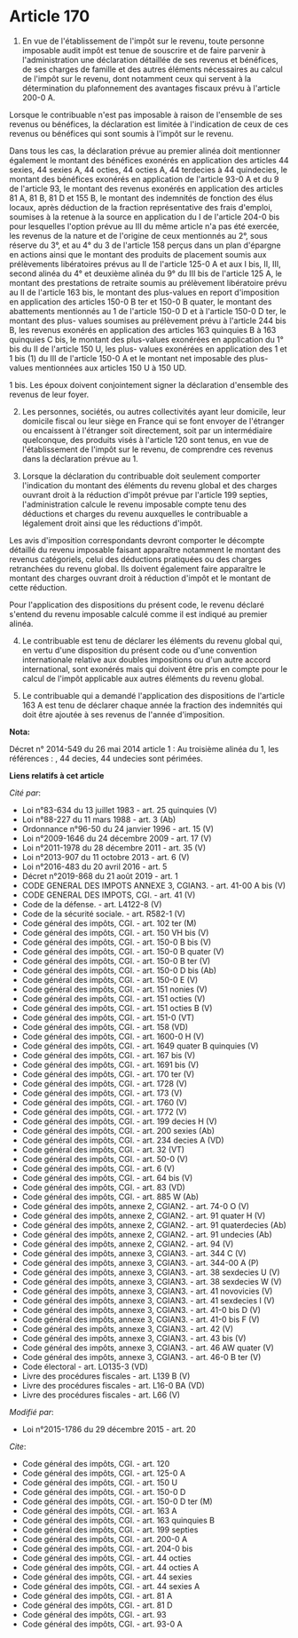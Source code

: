 # Article 170

1. En vue de l'établissement de l'impôt sur le revenu, toute personne imposable audit impôt est tenue de souscrire et de
faire parvenir à l'administration une déclaration détaillée de ses revenus et bénéfices, de ses charges de famille et des
autres éléments nécessaires au calcul de l'impôt sur le revenu, dont notamment ceux qui servent à la détermination du
plafonnement des avantages fiscaux prévu à l'article 200-0 A. 

Lorsque le contribuable n'est pas imposable à raison de l'ensemble de ses revenus ou bénéfices, la déclaration est limitée à
l'indication de ceux de ces revenus ou bénéfices qui sont soumis à l'impôt sur le revenu. 

Dans tous les cas, la déclaration prévue au premier alinéa doit mentionner également le montant des bénéfices exonérés en
application des articles 44 sexies, 44 sexies A, 44 octies, 44 octies A, 44 terdecies à 44 quindecies, le montant des
bénéfices exonérés en application de l'article 93-0 A et du 9 de l'article 93, le montant des revenus exonérés en application
des articles 81 A, 81 B, 
81 D et 155 B, le montant des indemnités de fonction des élus locaux, après déduction de la fraction représentative des frais
d'emploi, soumises à la retenue à la source en application du I de l'article 204-0 bis pour lesquelles l'option prévue au III
du même article n'a pas été exercée, les revenus de la nature et de l'origine de ceux mentionnés au 2°, sous réserve du 3°,
et au 4° du 3 de l'article 158 perçus dans un plan d'épargne en actions ainsi que le montant des produits de placement soumis
aux prélèvements libératoires prévus au II de l'article 125-0 A et aux I bis, II, III, second alinéa du 4° et deuxième alinéa
du 9° du III bis de l'article 125 A, le montant des prestations de retraite soumis au prélèvement libératoire prévu au II de
l'article 163 bis, le montant des plus-values en report d'imposition en application des articles 150-0 B ter et 150-0 B
quater, le montant des abattements mentionnés au 1 de l'article 150-0 D et à l'article 150-0 D ter, le montant des plus-
values soumises au prélèvement prévu à l'article 244 bis B, les revenus exonérés en application des articles 163 quinquies B
à 163 quinquies C bis, le montant des plus-values exonérées en application du 1° bis du II de l'article 150 U, les plus-
values exonérées en application des 1 et 1 bis (1) du III de l'article 150-0 A et le montant net imposable des plus-values
mentionnées aux articles 150 U à 150 UD. 

1 bis. Les époux doivent conjointement signer la déclaration d'ensemble des revenus de leur foyer. 

2. Les personnes, sociétés, ou autres collectivités ayant leur domicile, leur domicile fiscal ou leur siège en France qui se
font envoyer de l'étranger ou encaissent à l'étranger soit directement, soit par un intermédiaire quelconque, des produits
visés à l'article 120 sont tenus, en vue de l'établissement de l'impôt sur le revenu, de comprendre ces revenus dans la
déclaration prévue au 1.

3. Lorsque la déclaration du contribuable doit seulement comporter l'indication du montant des éléments du revenu global et
des charges ouvrant droit à la réduction d'impôt prévue par l'article 199 septies, l'administration calcule le revenu
imposable compte tenu des déductions et charges du revenu auxquelles le contribuable a légalement droit ainsi que les
réductions d'impôt. 

Les avis d'imposition correspondants devront comporter le décompte détaillé du revenu imposable faisant apparaître notamment
le montant des revenus catégoriels, celui des déductions pratiquées ou des charges retranchées du revenu global. Ils doivent
également faire apparaître le montant des charges ouvrant droit à réduction d'impôt et le montant de cette réduction. 

Pour l'application des dispositions du présent code, le revenu déclaré s'entend du revenu imposable calculé comme il est
indiqué au premier alinéa. 

4. Le contribuable est tenu de déclarer les éléments du revenu global qui, en vertu d'une disposition du présent code ou
d'une convention internationale relative aux doubles impositions ou d'un autre accord international, sont exonérés mais qui
doivent être pris en compte pour le calcul de l'impôt applicable aux autres éléments du revenu global. 

5. Le contribuable qui a demandé l'application des dispositions de l'article 163 A est tenu de déclarer chaque année la
fraction des indemnités qui doit être ajoutée à ses revenus de l'année d'imposition.

**Nota:**

Décret n° 2014-549 du 26 mai 2014 article 1 : Au troisième alinéa du 1, les références : , 44 decies, 44 undecies sont
périmées.

**Liens relatifs à cet article**

_Cité par_:

  - Loi n°83-634 du 13 juillet 1983 - art. 25 quinquies (V)
  - Loi n°88-227 du 11 mars 1988 - art. 3 (Ab)
  - Ordonnance n°96-50 du 24 janvier 1996 - art. 15 (V)
  - Loi n°2009-1646 du 24 décembre 2009 - art. 17 (V)
  - Loi n°2011-1978 du 28 décembre 2011 - art. 35 (V)
  - Loi n°2013-907 du 11 octobre 2013 - art. 6 (V)
  - Loi n°2016-483 du 20 avril 2016 - art. 5
  - Décret n°2019-868 du 21 août 2019 - art. 1
  - CODE GENERAL DES IMPOTS ANNEXE 3, CGIAN3. - art. 41-00 A bis (V)
  - CODE GENERAL DES IMPOTS, CGI. - art. 41 (V)
  - Code de la défense. - art. L4122-8 (V)
  - Code de la sécurité sociale. - art. R582-1 (V)
  - Code général des impôts, CGI. - art. 102 ter (M)
  - Code général des impôts, CGI. - art. 150 VH bis (V)
  - Code général des impôts, CGI. - art. 150-0 B bis (V)
  - Code général des impôts, CGI. - art. 150-0 B quater (V)
  - Code général des impôts, CGI. - art. 150-0 B ter (V)
  - Code général des impôts, CGI. - art. 150-0 D bis (Ab)
  - Code général des impôts, CGI. - art. 150-0 E (V)
  - Code général des impôts, CGI. - art. 151 nonies (V)
  - Code général des impôts, CGI. - art. 151 octies (V)
  - Code général des impôts, CGI. - art. 151 octies B (V)
  - Code général des impôts, CGI. - art. 151-0 (VT)
  - Code général des impôts, CGI. - art. 158 (VD)
  - Code général des impôts, CGI. - art. 1600-0 H (V)
  - Code général des impôts, CGI. - art. 1649 quater B quinquies (V)
  - Code général des impôts, CGI. - art. 167 bis (V)
  - Code général des impôts, CGI. - art. 1691 bis (V)
  - Code général des impôts, CGI. - art. 170 ter (V)
  - Code général des impôts, CGI. - art. 1728 (V)
  - Code général des impôts, CGI. - art. 173 (V)
  - Code général des impôts, CGI. - art. 1760 (V)
  - Code général des impôts, CGI. - art. 1772 (V)
  - Code général des impôts, CGI. - art. 199 decies H (V)
  - Code général des impôts, CGI. - art. 200 sexies (Ab)
  - Code général des impôts, CGI. - art. 234 decies A (VD)
  - Code général des impôts, CGI. - art. 32 (VT)
  - Code général des impôts, CGI. - art. 50-0 (V)
  - Code général des impôts, CGI. - art. 6 (V)
  - Code général des impôts, CGI. - art. 64 bis (V)
  - Code général des impôts, CGI. - art. 83 (VD)
  - Code général des impôts, CGI. - art. 885 W (Ab)
  - Code général des impôts, annexe 2, CGIAN2. - art. 74-0 O (V)
  - Code général des impôts, annexe 2, CGIAN2. - art. 91 quater H (V)
  - Code général des impôts, annexe 2, CGIAN2. - art. 91 quaterdecies (Ab)
  - Code général des impôts, annexe 2, CGIAN2. - art. 91 undecies (Ab)
  - Code général des impôts, annexe 2, CGIAN2. - art. 94 (V)
  - Code général des impôts, annexe 3, CGIAN3. - art. 344 C (V)
  - Code général des impôts, annexe 3, CGIAN3. - art. 344-00 A (P)
  - Code général des impôts, annexe 3, CGIAN3. - art. 38 sexdecies U (V)
  - Code général des impôts, annexe 3, CGIAN3. - art. 38 sexdecies W (V)
  - Code général des impôts, annexe 3, CGIAN3. - art. 41 novovicies (V)
  - Code général des impôts, annexe 3, CGIAN3. - art. 41 sexdecies I (V)
  - Code général des impôts, annexe 3, CGIAN3. - art. 41-0 bis D (V)
  - Code général des impôts, annexe 3, CGIAN3. - art. 41-0 bis F (V)
  - Code général des impôts, annexe 3, CGIAN3. - art. 42 (V)
  - Code général des impôts, annexe 3, CGIAN3. - art. 43 bis (V)
  - Code général des impôts, annexe 3, CGIAN3. - art. 46 AW quater (V)
  - Code général des impôts, annexe 3, CGIAN3. - art. 46-0 B ter (V)
  - Code électoral - art. LO135-3 (VD)
  - Livre des procédures fiscales - art. L139 B (V)
  - Livre des procédures fiscales - art. L16-0 BA (VD)
  - Livre des procédures fiscales - art. L66 (V)

_Modifié par_:

  - Loi n°2015-1786 du 29 décembre 2015 - art. 20

_Cite_:

  - Code général des impôts, CGI. - art. 120
  - Code général des impôts, CGI. - art. 125-0 A
  - Code général des impôts, CGI. - art. 150 U
  - Code général des impôts, CGI. - art. 150-0 D
  - Code général des impôts, CGI. - art. 150-0 D ter (M)
  - Code général des impôts, CGI. - art. 163 A
  - Code général des impôts, CGI. - art. 163 quinquies B
  - Code général des impôts, CGI. - art. 199 septies
  - Code général des impôts, CGI. - art. 200-0 A
  - Code général des impôts, CGI. - art. 204-0 bis
  - Code général des impôts, CGI. - art. 44 octies
  - Code général des impôts, CGI. - art. 44 octies A
  - Code général des impôts, CGI. - art. 44 sexies
  - Code général des impôts, CGI. - art. 44 sexies A
  - Code général des impôts, CGI. - art. 81 A
  - Code général des impôts, CGI. - art. 81 D
  - Code général des impôts, CGI. - art. 93
  - Code général des impôts, CGI. - art. 93-0 A
